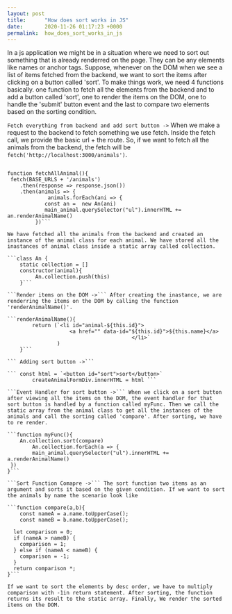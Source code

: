 ```yaml
---
layout: post
title:      "How does sort works in JS"
date:       2020-11-26 01:17:23 +0000
permalink:  how_does_sort_works_in_js
---
```



In a js application we might be in a situation where we need to sort out something that is already renderred on the page. They can be any elements like names or anchor tags. Suppose, whenever on the DOM when we see a list of items fetched from the backend, we want to sort the items after clicking on a button called 'sort'. To make things work, we need 4 functions basically. one function to fetch all the elements from the backend and to add a button called 'sort', one to render the items on the DOM, one to handle the 'submit' button event and the last to compare two elements based on the sorting condition.

```Fetch everything from backend and add sort button ->``` When we make a request to the backend to fetch something we use fetch. Inside the fetch call, we provide the basic url + the route. So, if we want to fetch all the animals from the backend, the fetch will be ```fetch('http://localhost:3000/animals')```. 

```document.getElementById("animals").addEventListener('click', fetchAllAnimal)

function fetchAllAnimal(){
 fetch(BASE_URLS + '/animals')
    .then(response => response.json())
    .then(animals => {
		     animals.forEach(ani => { 
            const an =  new An(ani)
            main_animal.querySelector("ul").innerHTML += an.renderAnimalName()
         })```
				 
We have fetched all the animals from the backend and created an instance of the animal class for each animal. We have stored all the inastances of animal class inside a static array called collection. 

```class An {
    static collection = []
    constructor(animal){
		 An.collection.push(this)
    }``` 
		
```Render items on the DOM ->``` After creating the inastance, we are renderring the items on the DOM by calling the function 'renderAnimalName()'. 

```renderAnimalName(){
        return (`<li id="animal-${this.id}">
                    <a href="" data-id="${this.id}">${this.name}</a>  
										</li>`
                )
    }``` 
		
``` Adding sort button ->``` 

``` const html = `<button id="sort">sort</button>`
        createAnimalFormDiv.innerHTML = html ```
				
```Event Handler for sort button ->``` When we click on a sort button after viewing all the items on the DOM, the event handler for that sort button is handled by a function called myFunc. Then we call the static array from the animal class to get all the instances of the animals and call the sorting called 'compare'. After sorting, we have to re render.

```function myFunc(){
    An.collection.sort(compare) 
		An.collection.forEach(a => {
        main_animal.querySelector("ul").innerHTML += a.renderAnimalName()
 })
}``` 

```Sort Function Comapre ->``` The sort function two items as an argument and sorts it based on the given condition. If we want to sort the animals by name the scenario look like 

```function compare(a,b){
    const nameA = a.name.toUpperCase();
    const nameB = b.name.toUpperCase();

  let comparison = 0;
  if (nameA > nameB) {
    comparison = 1;
  } else if (nameA < nameB) {
    comparison = -1;
  }
  return comparison *;
}``` 

If we want to sort the elements by desc order, we have to multiply comparison with -1in return statement. After sorting, the function returns its result to the static array. Finally, We render the sorted items on the DOM.
		

				 
			
			
			
			
				 

